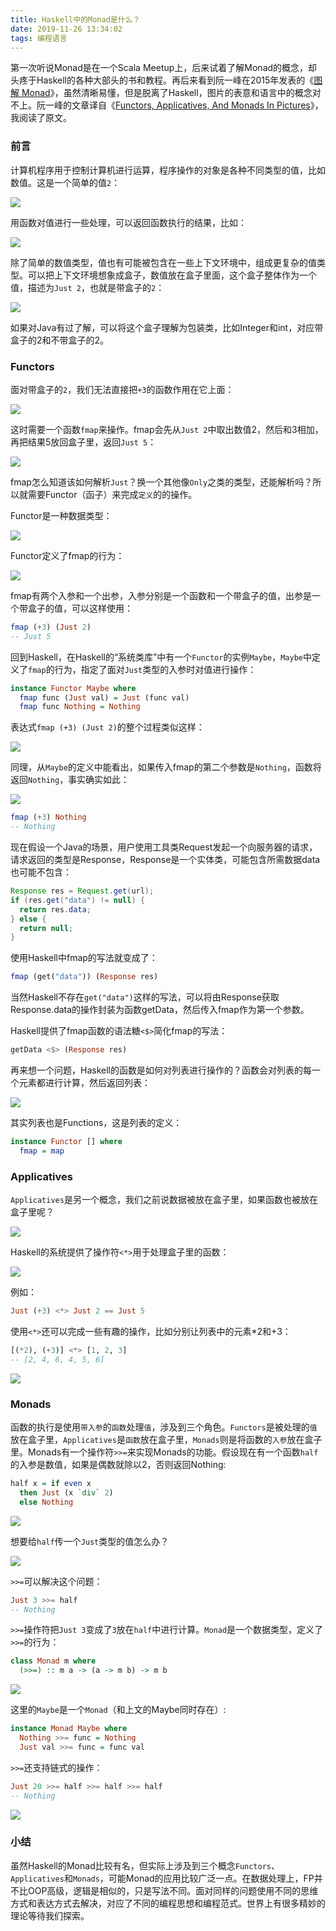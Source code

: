```yaml
---
title: Haskell中的Monad是什么？
date: 2019-11-26 13:34:02
tags: 编程语言
---
```


第一次听说Monad是在一个Scala Meetup上，后来试着了解Monad的概念，却头疼于Haskell的各种大部头的书和教程。再后来看到阮一峰在2015年发表的《[图解 Monad](http://www.ruanyifeng.com/blog/2015/07/monad.html)》，虽然清晰易懂，但是脱离了Haskell，图片的表意和语言中的概念对不上。阮一峰的文章译自《[Functors, Applicatives, And Monads In Pictures](http://adit.io/posts/2013-04-17-functors,_applicatives,_and_monads_in_pictures.html)》，我阅读了原文。

### 前言

计算机程序用于控制计算机进行运算，程序操作的对象是各种不同类型的值，比如数值。这是一个简单的值`2`：

<img src="1.png" style="box-shadow: 0 0 0 #fff; margin-left: 0;" />

用函数对值进行一些处理，可以返回函数执行的结果，比如：

<img src="2.png" style="box-shadow: 0 0 0 #fff; margin-left: 0;" />

除了简单的数值类型，值也有可能被包含在一些上下文环境中，组成更复杂的值类型。可以把上下文环境想象成盒子，数值放在盒子里面，这个盒子整体作为一个值，描述为`Just 2`，也就是带盒子的`2`：

<img src="3.png" style="box-shadow: 0 0 0 #fff; margin-left: 0;" />

如果对Java有过了解，可以将这个盒子理解为包装类，比如Integer和int，对应带盒子的2和不带盒子的2。

### Functors

面对带盒子的`2`，我们无法直接把`+3`的函数作用在它上面：

<img src="4.png" style="box-shadow: 0 0 0 #fff; margin-left: 0;" />

这时需要一个函数`fmap`来操作。fmap会先从`Just 2`中取出数值2，然后和3相加，再把结果5放回盒子里，返回`Just 5`：

<img src="5.png" style="box-shadow: 0 0 0 #fff; margin-left: 0;" />

fmap怎么知道该如何解析`Just`？换一个其他像`Only`之类的类型，还能解析吗？所以就需要Functor（函子）来完成`定义`的的操作。

Functor是一种数据类型：

<img src="6.png" style="box-shadow: 0 0 0 #fff; margin-left: 0;" />

Functor定义了fmap的行为：

<img src="7.png" style="box-shadow: 0 0 0 #fff; margin-left: 0;" />

fmap有两个入参和一个出参，入参分别是一个函数和一个带盒子的值，出参是一个带盒子的值，可以这样使用：

```Haskell
fmap (+3) (Just 2)
-- Just 5
```

回到Haskell，在Haskell的“系统类库”中有一个`Functor`的实例`Maybe`，`Maybe`中定义了`fmap`的行为，指定了面对`Just`类型的入参时对值进行操作：

```Haskell
instance Functor Maybe where
  fmap func (Just val) = Just (func val)
  fmap func Nothing = Nothing
```

表达式`fmap (+3) (Just 2)`的整个过程类似这样：

<img src="8.png" style="box-shadow: 0 0 0 #fff; margin-left: 0;" />

同理，从`Maybe`的定义中能看出，如果传入fmap的第二个参数是`Nothing`，函数将返回`Nothing`，事实确实如此：

<img src="9.png" style="box-shadow: 0 0 0 #fff; margin-left: 0;" />

```Haskell
fmap (+3) Nothing
-- Nothing
```

现在假设一个Java的场景，用户使用工具类Request发起一个向服务器的请求，请求返回的类型是Response，Response是一个实体类，可能包含所需数据data也可能不包含：

```Java
Response res = Request.get(url);
if (res.get("data") != null) {
  return res.data;
} else {
  return null;
}
```

使用Haskell中fmap的写法就变成了：

```Haskell
fmap (get("data")) (Response res)
```

当然Haskell不存在`get("data")`这样的写法，可以将由Response获取Response.data的操作封装为函数getData，然后传入fmap作为第一个参数。

Haskell提供了fmap函数的语法糖`<$>`简化fmap的写法：

```Haskell
getData <$> (Response res)
```

再来想一个问题，Haskell的函数是如何对列表进行操作的？函数会对列表的每一个元素都进行计算，然后返回列表：

<img src="10.png" style="box-shadow: 0 0 0 #fff; margin-left: 0;" />

其实列表也是Functions，这是列表的定义：

```Haskell
instance Functor [] where
  fmap = map
```

### Applicatives

`Applicatives`是另一个概念，我们之前说数据被放在盒子里，如果函数也被放在盒子里呢？

<img src="11.png" style="box-shadow: 0 0 0 #fff; margin-left: 0;" />

Haskell的系统提供了操作符`<*>`用于处理盒子里的函数：

<img src="12.png" style="box-shadow: 0 0 0 #fff; margin-left: 0;" />

例如：

```Haskell
Just (+3) <*> Just 2 == Just 5
```

使用`<*>`还可以完成一些有趣的操作，比如分别让列表中的元素*2和+3：

```Haskell
[(*2), (+3)] <*> [1, 2, 3]
-- [2, 4, 6, 4, 5, 6]
```

<img src="13.png" style="box-shadow: 0 0 0 #fff; margin-left: 0;" />

### Monads

函数的执行是使用`带入参`的`函数`处理`值`，涉及到三个角色。`Functors`是被处理的`值`放在盒子里，`Applicatives`是`函数`放在盒子里，`Monads`则是将函数的`入参`放在盒子里。Monads有一个操作符`>>=`来实现Monads的功能。假设现在有一个函数`half`的入参是数值，如果是偶数就除以2，否则返回Nothing:

```Haskell
half x = if even x
  then Just (x `div` 2)
  else Nothing
```

<img src="14.png" style="box-shadow: 0 0 0 #fff; margin-left: 0;" />

想要给`half`传一个`Just`类型的值怎么办？

<img src="15.png" style="box-shadow: 0 0 0 #fff; margin-left: 0;" />

`>>=`可以解决这个问题：

```Haskell
Just 3 >>= half
-- Nothing
```

`>>=`操作符把`Just 3`变成了`3`放在`half`中进行计算。`Monad`是一个数据类型，定义了`>>=`的行为：

```Haskell
class Monad m where
  (>>=) :: m a -> (a -> m b) -> m b
```

<img src="16.png" style="box-shadow: 0 0 0 #fff; margin-left: 0;" />

这里的`Maybe`是一个`Monad`（和上文的Maybe同时存在）:

```Haskell
instance Monad Maybe where
  Nothing >>= func = Nothing
  Just val >>= func = func val
```

`>>=`还支持链式的操作：

```Haskell
Just 20 >>= half >>= half >>= half
-- Nothing
```

<img src="17.png" style="box-shadow: 0 0 0 #fff; margin-left: 0;" />

### 小结

虽然Haskell的Monad比较有名，但实际上涉及到三个概念`Functors`、`Applicatives`和`Monads`，可能Monad的应用比较广泛一点。在数据处理上，FP并不比OOP高级，逻辑是相似的，只是写法不同。面对同样的问题使用不同的思维方式和表达方式去解决，对应了不同的编程思想和编程范式。世界上有很多精妙的理论等待我们探索。

